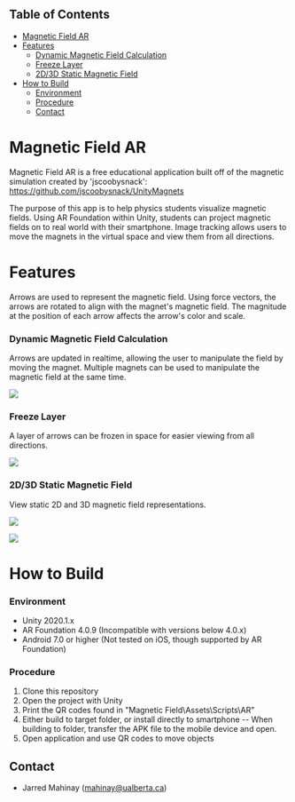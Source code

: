 ## Table of Contents
- [Magnetic Field AR](#markdown-header-magnetic-field-ar)
- [Features](#markdown-header-features)
    + [Dynamic Magnetic Field Calculation](#markdown-header-dynamic-magnetic-field-calculation)
    + [Freeze Layer](#markdown-header-freeze-layer)
    + [2D/3D Static Magnetic Field](#markdown-header-2d-3d-static-magnetic-field)
- [How to Build](#markdown-header-how-to-build)
    + [Environment](#markdown-header-environment)
    + [Procedure](#markdown-header-procedure)
  * [Contact](#markdown-header-contact)

# Magnetic Field AR
Magnetic Field AR is a free educational application built off of the magnetic simulation created by 'jscoobysnack':
https://github.com/jscoobysnack/UnityMagnets

The purpose of this app is to help physics students visualize magnetic fields. Using AR Foundation within Unity, students can project magnetic fields on to real world with their smartphone. Image tracking allows users to move the magnets in the virtual space and view them from all directions. 


# Features
Arrows are used to represent the magnetic field. Using force vectors, the arrows are rotated to align with the magnet's magnetic field. The magnitude at the position of each arrow affects the arrow's color and scale. 

### Dynamic Magnetic Field Calculation
Arrows  are updated in realtime, allowing the user to manipulate the field by moving the magnet.
Multiple magnets can be used to manipulate the magnetic field at the same time. 

![](Documents/gifs/DynamicFunction.gif)  


### Freeze Layer
A layer of arrows can be frozen in space for easier viewing from all directions. 

![](Documents/gifs/FreezeFunction.gif)  


### 2D/3D Static Magnetic Field
View static 2D and 3D magnetic field representations. 

![](Documents/gifs/2DFunction.gif)  

![](Documents/gifs/3DFunction.gif)  

# How to Build
### Environment
  - Unity 2020.1.x
  - AR Foundation 4.0.9 (Incompatible with versions below 4.0.x)
  - Android 7.0 or higher (Not tested on iOS, though supported by AR Foundation)
### Procedure
1. Clone this repository
2. Open the project with Unity
3. Print the QR codes found in "Magnetic Field\Assets\Scripts\AR"
4. Either build to target folder, or install directly to smartphone
 -- When building to folder, transfer the APK file to the mobile device and open. 
5. Open application and use QR codes to move objects

## Contact
- Jarred Mahinay (mahinay@ualberta.ca)

